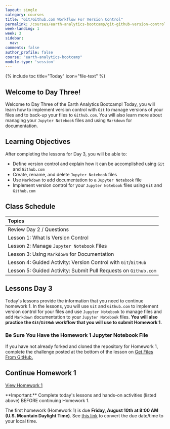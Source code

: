 ```yaml
---
layout: single
category: courses
title: "Git/Github.com Workflow For Version Control"
permalink: /courses/earth-analytics-bootcamp/git-github-version-control/
week-landing: 1
week: 3
sidebar:
  nav:
comments: false
author_profile: false
course: "earth-analytics-bootcamp"
module-type: 'session'
---
```

{% include toc title="Today" icon="file-text" %}

<div class="notice--info" markdown="1">

## <i class="fa fa-ship" aria-hidden="true"></i> Welcome to Day Three!

Welcome to Day Three of the Earth Analytics Bootcamp! Today, you will learn how to implement version control with `Git` to manage versions of your files and to back-up your files to `Github.com`. You will also learn more about managing your `Jupyter Notebook` files and using `Markdown` for documentation.


## <i class="fa fa-graduation-cap" aria-hidden="true"></i> Learning Objectives

After completing the lessons for Day 3, you will be able to:

* Define version control and explain how it can be accomplished using `Git` and `Github.com`
* Create, rename, and delete `Jupyter Notebook` files
* Use `Markdown` to add documentation to a `Jupyter Notebook` file
* Implement version control for your `Jupyter Notebook` files using `Git` and `Github.com`

</div>


## <i class="fa fa-calendar-check-o" aria-hidden="true"></i> Class Schedule

| Topics |
|:----------------------------------------------------------|
| Review Day 2 / Questions | 
| Lesson 1: What Is Version Control               | 
| Lesson 2: Manage `Jupyter Notebook` Files         |   
| Lesson 3: Using `Markdown` for Documentation |
| Lesson 4: Guided Activity: Version Control with `Git`/`GitHub`   |
| Lesson 5: Guided Activity: Submit Pull Requests on `Github.com` |


## <i class="fa fa-pencil"></i> Lessons Day 3

Today's lessons provide the information that you need to continue homework 1. In the lessons, you will use `Git` and `Github.com` to implement version control for your files and use `Jupyter Notebook` to manage files and add `Markdown` documentation to your `Jupyter Notebook` files. **You will also practice the `Git`/`GitHub` workflow that you will use to submit Homework 1.**


### Be Sure You Have the Homework 1 Jupyter Notebook File

If you have not already forked and cloned the repository for Homework 1, complete the challenge posted at the bottom of the lesson on <a href="{{ site.url }}/courses/earth-analytics-bootcamp/get-started-with-open-science/get-files-from-github/">Get Files From GitHub.</a>


## <i class="fa fa-pencil"></i>  Continue Homework 1

<a class="btn btn--info btn--x-large" href="{{ site.url }}/courses/earth-analytics-bootcamp/earth-analytics-bootcamp-homework-1/"> <i class="fa fa-info-circle"></i>
View Homework 1</a>

<div class="notice--success" markdown="1">
<i class="fa fa-star"></i> **Important:** Complete today's lessons and hands-on activities (listed above) BEFORE continuing Homework 1.
</div>

The first homework (Homework 1) is due **Friday, August 10th at 8:00 AM (U.S. Mountain Daylight Time)**. See <a href="https://www.timeanddate.com/worldclock/fixedtime.html?iso=20180810T08&p1=1243" target="_blank">this link</a>  to convert the due date/time to your local time.



